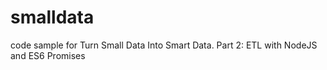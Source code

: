 # smalldata
code sample for Turn Small Data Into Smart Data. Part 2: ETL with NodeJS and ES6 Promises

